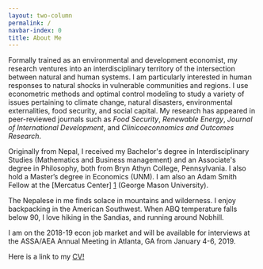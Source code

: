```yaml
---
layout: two-column
permalink: /
navbar-index: 0
title: About Me
---
```


Formally trained as an environmental and development economist, my research ventures into an interdisciplinary territory of the intersection between natural and human systems. I am particularly interested in human responses to natural shocks in vulnerable communities and regions. I use econometric methods and optimal control modeling to study a variety of issues pertaining to climate change, natural disasters, environmental externalities, food security, and social capital. My research has appeared in peer-reviewed journals such as *Food Security*, *Renewable Energy*, *Journal of International Development*, and *Clinicoeconnomics and Outcomes Research*. 

Originally from Nepal, I received my Bachelor's degree in Interdisciplinary Studies (Mathematics and Business management) and an Associate's degree in Philosophy, both from Bryn Athyn College, Pennsylvania. I also hold a Master’s degree in Economics (UNM). I am also an Adam Smith Fellow at the [Mercatus Center] [1] (George Mason University).

The Nepalese in me finds solace in mountains and wilderness. I enjoy backpacking in the American Southwest. When ABQ temperature falls below 90, I love hiking in the Sandias, and running around Nobhill. 

I am on the 2018-19 econ job market and will be available for interviews at the ASSA/AEA Annual Meeting in Atlanta, GA from January 4-6, 2019.

Here is a link to my <a class="mark" href="files/CV.pdf">CV!</a>





[1]: https://asp.mercatus.org/people/veeshan-rayamajhee
